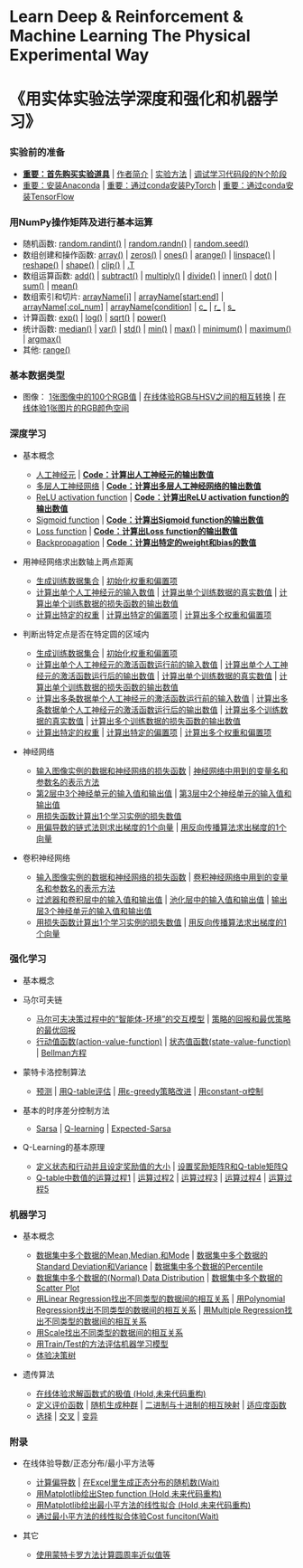 # Learn Deep & Reinforcement & Machine Learning The Physical Experimental Way
# 《用实体实验法学深度和强化和机器学习》

### 实验前的准备

- [**重要：首先购买实验道具**]() | [作者简介]() | [实验方法]() | [调试学习代码段的N个阶段](/chapters/实验前的准备/调试学习代码段的N个阶段.md)
- [重要：安装Anaconda](/chapters/环境配置/安装Anaconda.md) | [重要：通过conda安装PyTorch](/chapters/环境配置/通过conda安装PyTorch.md) | [重要：通过conda安装TensorFlow](/chapters/环境配置/通过conda安装TensorFlow.md)

### 用NumPy操作矩阵及进行基本运算

- 随机函数: [random.randint()](/chapters/用NumPy操作矩阵及进行基本运算/随机函数/random.randint().md) | [random.randn()](/chapters/用NumPy操作矩阵及进行基本运算/随机函数/random.randn().md) | [random.seed()](/chapters/用NumPy操作矩阵及进行基本运算/随机函数/random.seed().md) 
- 数组创建和操作函数: [array()](/chapters/用NumPy操作矩阵及进行基本运算/数组创建和操作函数/array().md) | [zeros()](/chapters/用NumPy操作矩阵及进行基本运算/数组创建和操作函数/zeros().md) | [ones()](/chapters/用NumPy操作矩阵及进行基本运算/数组创建和操作函数/ones().md) | [arange()](/chapters/用NumPy操作矩阵及进行基本运算/数组创建和操作函数/arange().md) | [linspace()](/chapters/用NumPy操作矩阵及进行基本运算/数组创建和操作函数/linspace().md) | [reshape()](/chapters/用NumPy操作矩阵及进行基本运算/数组创建和操作函数/reshape().md) | [shape()](/chapters/用NumPy操作矩阵及进行基本运算/数组创建和操作函数/shape().md) | [clip()](/chapters/用NumPy操作矩阵及进行基本运算/数组创建和操作函数/clip().md) | [.T](/chapters/用NumPy操作矩阵及进行基本运算/数组创建和操作函数/.T.md)
- 数组运算函数: [add()](/chapters/用NumPy操作矩阵及进行基本运算/数组运算函数/add().md) | [subtract()](/chapters/用NumPy操作矩阵及进行基本运算/数组运算函数/subtract().md) | [multiply()](/chapters/用NumPy操作矩阵及进行基本运算/数组运算函数/multiply().md) | [divide()](/chapters/用NumPy操作矩阵及进行基本运算/数组运算函数/divide().md) | [inner()](/chapters/用NumPy操作矩阵及进行基本运算/数组运算函数/inner().md) | [dot()](/chapters/用NumPy操作矩阵及进行基本运算/数组运算函数/dot().md) | [sum()](/chapters/用NumPy操作矩阵及进行基本运算/数组运算函数/sum().md) | [mean()](/chapters/用NumPy操作矩阵及进行基本运算/数组运算函数/mean().md)
- 数组索引和切片: [arrayName[i]](/chapters/用NumPy操作矩阵及进行基本运算/数组索引和切片/arrayName[i].md) | [arrayName[start:end]](/chapters/用NumPy操作矩阵及进行基本运算/数组索引和切片/arrayName[start：end].md) | [arrayName[:col_num]](/chapters/用NumPy操作矩阵及进行基本运算/数组索引和切片/arrayName[：col_num].md) | [arrayName[condition]](/chapters/用NumPy操作矩阵及进行基本运算/数组索引和切片/arrayName[condition].md) | [c_](/chapters/用NumPy操作矩阵及进行基本运算/数组索引和切片/c_].md) | [r_](/chapters/用NumPy操作矩阵及进行基本运算/数组索引和切片/r_.md) | [s_](/chapters/用NumPy操作矩阵及进行基本运算/数组索引和切片/s_.md) 
- 计算函数: [exp()](/chapters/用NumPy操作矩阵及进行基本运算/计算函数/exp().md) | [log()](/chapters/用NumPy操作矩阵及进行基本运算/计算函数/log().md) | [sqrt()](/chapters/用NumPy操作矩阵及进行基本运算/计算函数/sqrt().md) | [power()](/chapters/用NumPy操作矩阵及进行基本运算/计算函数/power().md) 
- 统计函数: [median()](/chapters/用NumPy操作矩阵及进行基本运算/统计函数/median().md) | [var()](/chapters/用NumPy操作矩阵及进行基本运算/统计函数/var().md) | [std()](/chapters/用NumPy操作矩阵及进行基本运算/统计函数/std().md) | [min()](/chapters/用NumPy操作矩阵及进行基本运算/统计函数/min().md) | [max()](/chapters/用NumPy操作矩阵及进行基本运算/统计函数/max().md) | [minimum()](/chapters/用NumPy操作矩阵及进行基本运算/统计函数/minimum().md) | [maximum()](/chapters/用NumPy操作矩阵及进行基本运算/统计函数/maximum().md) | [argmax()](/chapters/用NumPy操作矩阵及进行基本运算/统计函数/argmax().md)
- 其他: [range()](/chapters/用NumPy操作矩阵及进行基本运算/其他/range().md)

### 基本数据类型

- 图像： [1张图像中的100个RGB值](/chapters/基本数据类型/图像/1张图像中的100个RGB值.md) | [在线体验RGB与HSV之间的相互转换](/chapters/基本数据类型/图像/在线体验RGB与HSV之间的相互转换.md) | [在线体验1张图片的RGB颜色空间](/chapters/基本数据类型/图像/在线体验1张图片的RGB颜色空间.md)

### 深度学习

- 基本概念
	- [人工神经元](/chapters/深度学习/基本概念/人工神经元.md) | [**Code：计算出人工神经元的输出数值**](/chapters/深度学习/基本概念/Code：计算出人工神经元的输出数值.md)
	- [多层人工神经网络](/chapters/深度学习/基本概念/多层人工神经网络.md) | [**Code：计算出多层人工神经网络的输出数值**](/chapters/深度学习/基本概念/Code：计算出多层人工神经网络的输出数值.md)
	- [ReLU activation function](/chapters/深度学习/基本概念/ReLU_activation_function.md) | [**Code：计算出ReLU activation function的输出数值**](/chapters/深度学习/基本概念/Code：计算出ReLU_activation_function的输出数值.md)
	- [Sigmoid function](/chapters/深度学习/基本概念/Sigmoid_function.md) | [**Code：计算出Sigmoid function的输出数值**](/chapters/深度学习/基本概念/Code：计算出Sigmoid_function的输出数值.md)
	- [Loss function](/chapters/深度学习/基本概念/Loss_function.md) | [**Code：计算出Loss function的输出数值**](/chapters/深度学习/基本概念/Code：计算出Loss_function的输出数值.md)
	- [Backpropagation](/chapters/深度学习/基本概念/Backpropagation.md) | [**Code：计算出特定的weight和bias的数值**](/chapters/深度学习/基本概念/Code：计算出特定的weight和bias的数值.md)

- 用神经网络求出数轴上两点距离

	- [生成训练数据集合](/chapters/深度学习/用神经网络求出数轴上两点距离/生成训练数据集合.md) | [初始化权重和偏置项](/chapters/深度学习/用神经网络求出数轴上两点距离/初始化权重和偏置项.md) 
	- [计算出单个人工神经元的输入数值](/chapters/深度学习/用神经网络求出数轴上两点距离/计算出单个人工神经元的输入数值.md) | [计算出单个训练数据的真实数值](/chapters/深度学习/用神经网络求出数轴上两点距离/计算出单个训练数据的真实数值.md) | [计算出单个训练数据的损失函数的输出数值](/chapters/深度学习/用神经网络求出数轴上两点距离/计算出单个训练数据的损失函数的输出数值.md)
	- [计算出特定的权重](/chapters/深度学习/用神经网络求出数轴上两点距离/计算出特定的权重.md) | [计算出特定的偏置项](/chapters/深度学习/用神经网络求出数轴上两点距离/计算出特定的偏置项.md) | [计算出多个权重和偏置项](/chapters/深度学习/用神经网络求出数轴上两点距离/计算出多个权重和偏置项.md) 

- 判断出特定点是否在特定圆的区域内

	- [生成训练数据集合](/chapters/深度学习/判断出特定点是否在特定圆的区域内/生成训练数据集合.md) | [初始化权重和偏置项](/chapters/深度学习/判断出特定点是否在特定圆的区域内/初始化权重和偏置项.md) 
	- [计算出单个人工神经元的激活函数运行前的输入数值](/chapters/深度学习/判断出特定点是否在特定圆的区域内/计算出单个人工神经元的激活函数运行前的输入数值.md) | [计算出单个人工神经元的激活函数运行后的输出数值](/chapters/深度学习/判断出特定点是否在特定圆的区域内/计算出单个人工神经元的激活函数运行后的输出数值.md) | [计算出单个训练数据的真实数值](/chapters/深度学习/判断出特定点是否在特定圆的区域内/计算出单个训练数据的真实数值.md) | [计算出单个训练数据的损失函数的输出数值](/chapters/深度学习/判断出特定点是否在特定圆的区域内/计算出单个训练数据的损失函数的输出数值.md) 
	- [计算出多条数据单个人工神经元的激活函数运行前的输入数值](/chapters/深度学习/判断出特定点是否在特定圆的区域内/计算出多条数据单个人工神经元的激活函数运行前的输入数值.md) | [计算出多条数据单个人工神经元的激活函数运行后的输出数值](/chapters/深度学习/判断出特定点是否在特定圆的区域内/计算出多条数据单个人工神经元的激活函数运行后的输出数值.md) | [计算出多个训练数据的真实数值](/chapters/深度学习/判断出特定点是否在特定圆的区域内/计算出多个训练数据的真实数值.md) | [计算出多个训练数据的损失函数的输出数值](/chapters/深度学习/判断出特定点是否在特定圆的区域内/计算出多个训练数据的损失函数的输出数值.md) 
	- [计算出特定的权重](/chapters/深度学习/判断出特定点是否在特定圆的区域内/计算出特定的权重.md) | [计算出特定的偏置项](/chapters/深度学习/判断出特定点是否在特定圆的区域内/计算出特定的偏置项.md) | [计算出多个权重和偏置项](/chapters/深度学习/判断出特定点是否在特定圆的区域内/计算出多个权重和偏置项.md) 

- 神经网络
	- [输入图像实例的数据和神经网络的损失函数](/chapters/深度学习/神经网络/输入图像实例的数据和神经网络的损失函数.md) | [神经网络中用到的变量名和参数名的表示方法](/chapters/深度学习/神经网络/神经网络中用到的变量名和参数名的表示方法.md)
	- [第2层中3个神经单元的输入值和输出值](/chapters/深度学习/神经网络/第2层中3个神经单元的输入值和输出值.md) | [第3层中2个神经单元的输入值和输出值](/chapters/深度学习/神经网络/第3层中2个神经单元的输入值和输出值.md)
	- [用损失函数计算出1个学习实例的损失数值](/chapters/深度学习/神经网络/用损失函数计算出1个学习实例的损失数值.md)
	- [用偏导数的链式法则求出梯度的1个向量](/chapters/深度学习/神经网络/用偏导数的链式法则求出梯度的1个向量.md) | [用反向传播算法求出梯度的1个向量](/chapters/深度学习/神经网络/用反向传播算法求出梯度的1个向量.md)

- 卷积神经网络

	- [输入图像实例的数据和神经网络的损失函数](/chapters/深度学习/卷积神经网络/输入图像实例的数据和神经网络的损失函数.md) | [卷积神经网络中用到的变量名和参数名的表示方法](/chapters/深度学习/卷积神经网络/卷积神经网络中用到的变量名和参数名的表示方法.md)
	- [过滤器和卷积层中的输入值和输出值](/chapters/深度学习/卷积神经网络/过滤器和卷积层中的输入值和输出值.md) | [池化层中的输入值和输出值](/chapters/深度学习/卷积神经网络/池化层中的输入值和输出值.md) | [输出层3个神经单元的输入值和输出值](/chapters/深度学习/卷积神经网络/输出层3个神经单元的输入值和输出值.md)
	- [用损失函数计算出1个学习实例的损失数值](/chapters/深度学习/卷积神经网络/用损失函数计算出1个学习实例的损失数值.md) | [用反向传播算法求出梯度的1个向量](/chapters/深度学习/卷积神经网络/用反向传播算法求出梯度的1个向量.md)

### 强化学习

- 基本概念

- 马尔可夫链
	- [马尔可夫决策过程中的“智能体-环境”的交互模型](/chapters/强化学习/马尔可夫链/马尔可夫决策过程中的“智能体-环境”的交互模型.md) | [策略的回报和最优策略的最优回报](/chapters/强化学习/马尔可夫链/策略的回报和最优策略的最优回报.md)
	- [行动值函数(action-value-function)](/chapters/强化学习/马尔可夫链/行动值函数(action-value-function).md) | [状态值函数(state-value-function)](/chapters/强化学习/马尔可夫链/状态值函数(state-value-function).md) | [Bellman方程](/chapters/强化学习/马尔可夫链/Bellman方程.md)

- 蒙特卡洛控制算法
	- [预测](/chapters/强化学习/蒙特卡洛控制算法/预测.md) | [用Q-table评估](/chapters/强化学习/蒙特卡洛控制算法/用Q-table评估.md) | [用ε-greedy策略改进](/chapters/强化学习/蒙特卡洛控制算法/用ε-greedy策略改进.md) | [用constant-α控制](/chapters/强化学习/蒙特卡洛控制算法/用constant-α控制.md)

- 基本的时序差分控制方法
	- [Sarsa](/chapters/强化学习/基本的时序差分控制方法/Sarsa.md) | [Q-learning](/chapters/强化学习/基本的时序差分控制方法/Q-learning.md) | [Expected-Sarsa](/chapters/强化学习/基本的时序差分控制方法/Expected-Sarsa.md)

- Q-Learning的基本原理

	- [定义状态和行动并且设定奖励值的大小](/chapters/强化学习/Q-Learning的基本原理/定义状态和行动并且设定奖励值的大小.md) | [设置奖励矩阵R和Q-table矩阵Q](/chapters/强化学习/Q-Learning的基本原理/设置奖励矩阵R和Q-table矩阵Q.md)
	- [Q-table中数值的运算过程1](/chapters/强化学习/Q-Learning的基本原理/Q-table中数值的运算过程1.md) | [运算过程2](/chapters/强化学习/Q-Learning的基本原理/运算过程2.md) | [运算过程3](/chapters/强化学习/Q-Learning的基本原理/运算过程3.md) | [运算过程4](/chapters/强化学习/Q-Learning的基本原理/运算过程4.md) | [运算过程5](/chapters/强化学习/Q-Learning的基本原理/运算过程5.md)

### 机器学习

- 基本概念
	- [数据集中多个数据的Mean,Median,和Mode](/chapters/机器学习/基本概念/数据集中多个数据的Mean,Median,和Mode.md) | [数据集中多个数据的Standard Deviation和Variance](/chapters/机器学习/基本概念/数据集中多个数据的Standard_Deviation和Variance.md) | [数据集中多个数据的Percentile](/chapters/机器学习/基本概念/数据集中多个数据的Percentile.md)
	- [数据集中多个数据的(Normal) Data Distribution](/chapters/机器学习/基本概念/数据集中多个数据的(Normal)_Data_Distribution.md) | [数据集中多个数据的Scatter Plot](/chapters/机器学习/基本概念/数据集中多个数据的Scatter_Plot.md)
	- [用Linear Regression找出不同类型的数据间的相互关系](/chapters/机器学习/基本概念/用Linear_Regression找出不同类型的数据间的相互关系.md) | [用Polynomial Regression找出不同类型的数据间的相互关系](/chapters/机器学习/基本概念/用Polynomial_Regression找出不同类型的数据间的相互关系.md) | [用Multiple Regression找出不同类型的数据间的相互关系](/chapters/机器学习/基本概念/用Multiple_Regression找出不同类型的数据间的相互关系.md) 
	- [用Scale找出不同类型的数据间的相互关系](/chapters/机器学习/基本概念/用Scale找出不同类型的数据间的相互关系.md)
	- [用Train/Test的方法评估机器学习模型](/chapters/机器学习/基本概念/用Train_Test的方法评估机器学习模型.md)
	- [体验决策树](/chapters/机器学习/基本概念/体验决策树.md)

- 遗传算法

	- [在线体验求解函数式的极值 (Hold,未来代码重构)](/chapters/机器学习/遗传算法/在线体验求解函数式的极值.md)
	- [定义评价函数](/chapters/机器学习/遗传算法/定义评价函数.md) | [随机生成种群](/chapters/机器学习/遗传算法/随机生成种群.md) | [二进制与十进制的相互映射](/chapters/机器学习/遗传算法/二进制与十进制的相互映射.md) | [适应度函数](/chapters/机器学习/遗传算法/适应度函数.md)
	- [选择](/chapters/机器学习/遗传算法/选择.md) | [交叉](/chapters/机器学习/遗传算法/交叉.md) | [变异](/chapters/机器学习/遗传算法/变异.md)

### 附录
 
- 在线体验导数/正态分布/最小平方法等
	- [计算偏导数](/chapters/附录/计算偏导数.md) | [在Excel里生成正态分布的随机数(Wait)](/chapters/附录/在Excel里生成正态分布的随机数.md)
	- [用Matplotlib绘出Step function (Hold,未来代码重构)](/chapters/附录/Step_function.md)
	- [用Matplotlib绘出最小平方法的线性拟合 (Hold,未来代码重构)](/chapters/附录/用Matplotlib绘出最小平方法的线性拟合.md)
	- [通过最小平方法的线性拟合体验Cost funciton(Wait)](/chapters/附录/通过最小平方法的线性拟合体验Cost_funciton.md)

- 其它
	- [使用蒙特卡罗方法计算圆周率近似值等](/chapters/附录/使用蒙特卡罗方法计算圆周率近似值等.md)

